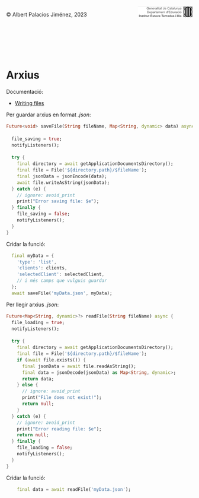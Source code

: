 <div style="display: flex; width: 100%;">
    <div style="flex: 1; padding: 0px;">
        <p>© Albert Palacios Jiménez, 2023</p>
    </div>
    <div style="flex: 1; padding: 0px; text-align: right;">
        <img src="./assets/ieti.png" height="32" alt="Logo de IETI" style="max-height: 32px;">
    </div>
</div>
<br/>

<br/>
<center><img src="./assets/dartlogo.png" style="max-height: 75px" alt="">
<br/></center>
<br/>
<br/>

# Arxius

Documentació:

- [Writing files](https://docs.flutter.dev/cookbook/persistence/reading-writing-files)

Per guardar arxius en format *.json*:

```dart
Future<void> saveFile(String fileName, Map<String, dynamic> data) async {

  file_saving = true;
  notifyListeners();

  try {
    final directory = await getApplicationDocumentsDirectory();
    final file = File('${directory.path}/$fileName');
    final jsonData = jsonEncode(data);
    await file.writeAsString(jsonData);
  } catch (e) {
    // ignore: avoid_print
    print("Error saving file: $e");
  } finally {
    file_saving = false;
    notifyListeners();
  }
}
```

Cridar la funció:

```dart
  final myData = {
    'type': 'list',
    'clients': clients,
    'selectedClient': selectedClient,
    // i més camps que vulguis guardar
  };
  await saveFile('myData.json', myData);
```

Per llegir arxius *.json*:

```dart
Future<Map<String, dynamic>?> readFile(String fileName) async {
  file_loading = true;
  notifyListeners();

  try {
    final directory = await getApplicationDocumentsDirectory();
    final file = File('${directory.path}/$fileName');
    if (await file.exists()) {
      final jsonData = await file.readAsString();
      final data = jsonDecode(jsonData) as Map<String, dynamic>;
      return data;
    } else {
      // ignore: avoid_print
      print("File does not exist!");
      return null;
    }
  } catch (e) {
    // ignore: avoid_print
    print("Error reading file: $e");
    return null;
  } finally {
    file_loading = false;
    notifyListeners();
  }
}
```

Cridar la funció:

```dart
    final data = await readFile('myData.json');
```